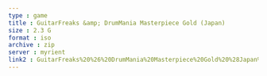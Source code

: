 ```yaml
---
type : game
title : GuitarFreaks &amp; DrumMania Masterpiece Gold (Japan)
size : 2.3 G
format : iso
archive : zip
server : myrient
link2 : GuitarFreaks%20%26%20DrumMania%20Masterpiece%20Gold%20%28Japan%29
---
```

